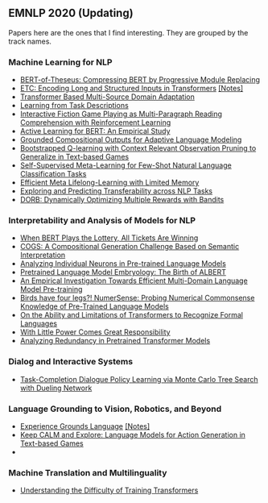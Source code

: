 ## EMNLP 2020 (Updating)

Papers here are the ones that I find interesting. They are grouped by the track names.


### Machine Learning for NLP

- [BERT-of-Theseus: Compressing BERT by Progressive Module Replacing](https://virtual.2020.emnlp.org/paper_main.1574.html)
- [ETC: Encoding Long and Structured Inputs in Transformers](https://virtual.2020.emnlp.org/paper_main.1618.html) [[Notes]](etc.md)
- [Transformer Based Multi-Source Domain Adaptation](https://virtual.2020.emnlp.org/paper_main.745.html)
- [Learning from Task Descriptions](https://virtual.2020.emnlp.org/paper_main.3470.html)
- [Interactive Fiction Game Playing as Multi-Paragraph Reading Comprehension with Reinforcement Learning](https://virtual.2020.emVVnlp.org/paper_main.2574.html)
- [Active Learning for BERT: An Empirical Study](https://virtual.2020.emnlp.org/paper_main.493.html)
- [Grounded Compositional Outputs for Adaptive Language Modeling](https://virtual.2020.emnlp.org/paper_main.1130.html)
- [Bootstrapped Q-learning with Context Relevant Observation Pruning to Generalize in Text-based Games](https://virtual.2020.emnlp.org/paper_main.763.html)
- [Self-Supervised Meta-Learning for Few-Shot Natural Language Classification Tasks](https://virtual.2020.emnlp.org/paper_main.2793.html)
- [Efficient Meta Lifelong-Learning with Limited Memory](https://virtual.2020.emnlp.org/paper_main.2838.html)
- [Exploring and Predicting Transferability across NLP Tasks](https://virtual.2020.emnlp.org/paper_main.2087.html)
- [DORB: Dynamically Optimizing Multiple Rewards with Bandits](https://virtual.2020.emnlp.org/paper_main.2221.html)


### Interpretability and Analysis of Models for NLP

- [When BERT Plays the Lottery, All Tickets Are Winning](https://virtual.2020.emnlp.org/paper_main.2215.html)
- [COGS: A Compositional Generation Challenge Based on Semantic Interpretation](https://virtual.2020.emnlp.org/paper_main.2179.html)
- [Analyzing Individual Neurons in Pre-trained Language Models](https://virtual.2020.emnlp.org/paper_main.2414.html)
- [Pretrained Language Model Embryology: The Birth of ALBERT](https://virtual.2020.emnlp.org/paper_main.1280.html)
- [An Empirical Investigation Towards Efficient Multi-Domain Language Model Pre-training](https://virtual.2020.emnlp.org/paper_main.1631.html)
- [Birds have four legs?! NumerSense: Probing Numerical Commonsense Knowledge of Pre-Trained Language Models](https://virtual.2020.emnlp.org/paper_main.3304.html)
- [On the Ability and Limitations of Transformers to Recognize Formal Languages](https://virtual.2020.emnlp.org/paper_main.2696.html)
- [With Little Power Comes Great Responsibility](https://virtual.2020.emnlp.org/paper_main.2238.html)
- [Analyzing Redundancy in Pretrained Transformer Models](https://virtual.2020.emnlp.org/paper_main.3543.html)



### Dialog and Interactive Systems

- [Task-Completion Dialogue Policy Learning via Monte Carlo Tree Search with Dueling Network](https://virtual.2020.emnlp.org/paper_main.664.html)


### Language Grounding to Vision, Robotics, and Beyond

- [Experience Grounds Language](https://virtual.2020.emnlp.org/paper_main.1455.html) [[Notes]](experience_grounds_language.md)
- [Keep CALM and Explore: Language Models for Action Generation in Text-based Games](https://virtual.2020.emnlp.org/paper_main.1578.html)
- 


### Machine Translation and Multilinguality

- [Understanding the Difficulty of Training Transformers](https://virtual.2020.emnlp.org/paper_main.1552.html)
